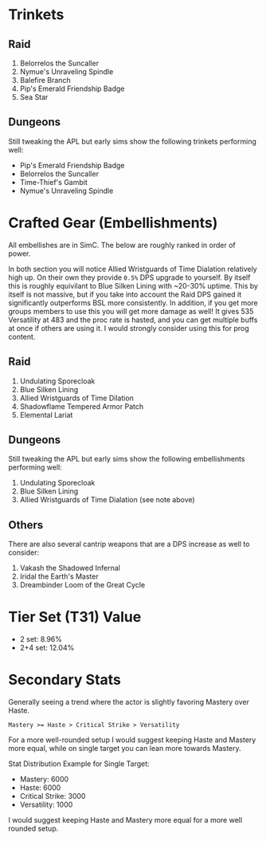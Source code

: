 # Trinkets
## Raid
1.  Belorrelos the Suncaller
2. Nymue's Unraveling Spindle
3. Balefire Branch
4. Pip's Emerald Friendship Badge
5. Sea Star

## Dungeons
Still tweaking the APL but early sims show the following trinkets performing well:
- Pip's Emerald Friendship Badge
- Belorrelos the Suncaller
- Time-Thief's Gambit
- Nymue's Unraveling Spindle

# Crafted Gear (Embellishments)
All embellishes are in SimC. The below are roughly ranked in order of power.

In both section you will notice Allied Wristguards of Time Dialation relatively high up. On their own they provide `0.5%` DPS upgrade to yourself. By itself this is roughly equivilant to Blue Silken Lining with ~20-30% uptime. This by itself is not massive, but if you take into account the Raid DPS gained it significantly outperforms BSL more consistently. In addition, if you get more groups members to use this you will get more damage as well! It gives 535 Versatility at 483 and the proc rate is hasted, and you can get multiple buffs at once if others are using it. I would strongly consider using this for prog content.
## Raid
1. Undulating Sporecloak
2. Blue Silken Lining
3. Allied Wristguards of Time Dilation
4. Shadowflame Tempered Armor Patch
5. Elemental Lariat
## Dungeons
Still tweaking the APL but early sims show the following embellishments performing well:
1. Undulating Sporecloak
2. Blue Silken Lining
3. Allied Wristguards of Time Dialation (see note above)
## Others
There are also several cantrip weapons that are a DPS increase as well to consider:
1. Vakash the Shadowed Infernal
2. Iridal the Earth's Master
3. Dreambinder Loom of the Great Cycle

# Tier Set (T31) Value
- 2 set: 8.96%
- 2+4 set: 12.04%

# Secondary Stats
Generally seeing a trend where the actor is slightly favoring Mastery over Haste.
```
Mastery >= Haste > Critical Strike > Versatility
```

For a more well-rounded setup I would suggest keeping Haste and Mastery more equal, while on single target you can lean more towards Mastery.

Stat Distribution Example for Single Target:
- Mastery: 6000
- Haste: 6000
- Critical Strike: 3000
- Versatility: 1000

I would suggest keeping Haste and Mastery more equal for a more well rounded setup.